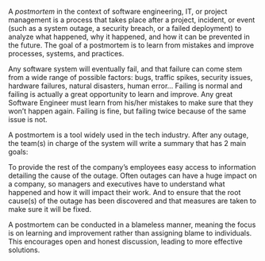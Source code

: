 A _postmortem_ in the context of software engineering, IT, or project management is a process that takes place after a project, incident, or event (such as a system outage, a security breach, or a failed deployment) to analyze what happened, why it happened, and how it can be prevented in the future. The goal of a postmortem is to learn from mistakes and improve processes, systems, and practices.

Any software system will eventually fail, and that failure can come stem from a wide range of possible factors: bugs, traffic spikes, security issues, hardware failures, natural disasters, human error… Failing is normal and failing is actually a great opportunity to learn and improve. Any great Software Engineer must learn from his/her mistakes to make sure that they won’t happen again. Failing is fine, but failing twice because of the same issue is not.

A postmortem is a tool widely used in the tech industry. After any outage, the team(s) in charge of the system will write a summary that has 2 main goals:

To provide the rest of the company’s employees easy access to information detailing the cause of the outage. Often outages can have a huge impact on a company, so managers and executives have to understand what happened and how it will impact their work.
And to ensure that the root cause(s) of the outage has been discovered and that measures are taken to make sure it will be fixed.

A postmortem can be conducted in a blameless manner, meaning the focus is on learning and improvement rather than assigning blame to individuals. This encourages open and honest discussion, leading to more effective solutions.

